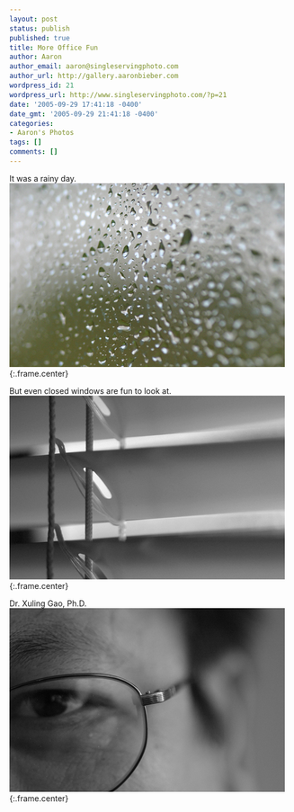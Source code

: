 ```yaml
---
layout: post
status: publish
published: true
title: More Office Fun
author: Aaron
author_email: aaron@singleservingphoto.com
author_url: http://gallery.aaronbieber.com
wordpress_id: 21
wordpress_url: http://www.singleservingphoto.com/?p=21
date: '2005-09-29 17:41:18 -0400'
date_gmt: '2005-09-29 21:41:18 -0400'
categories:
- Aaron's Photos
tags: []
comments: []
---
```

It was a rainy day.\
 ![](/ssp/29sept05-06.jpg){:.frame.center}

But even closed windows are fun to look at.\
 ![](/ssp/29sept05-05.jpg){:.frame.center}

Dr. Xuling Gao, Ph.D.\
 ![](/ssp/29sept05-04.jpg){:.frame.center}
